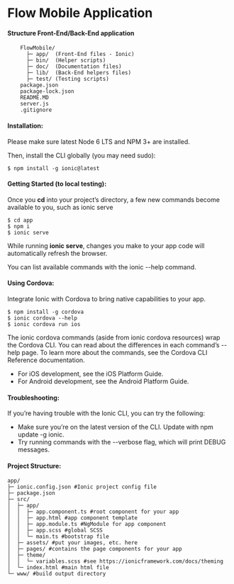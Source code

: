 # Flow Mobile Application

#### Structure Front-End/Back-End application

```
    FlowMobile/
      ├─ app/  (Front-End files - Ionic)
      ├─ bin/  (Helper scripts)
      ├─ doc/  (Documentation files)
      ├─ lib/  (Back-End helpers files)
      ├─ test/ (Testing scripts)
    package.json
    package-lock.json
    README.MD
    server.js
    .gitignore
```

#### Installation:

Please make sure latest Node 6 LTS and NPM 3+ are installed.

Then, install the CLI globally (you may need sudo):

    $ npm install -g ionic@latest
    
#### Getting Started (to local testing):

Once you **cd** into your project’s directory, a few new commands become available to you, such as ionic serve

    $ cd app
    $ npm i
    $ ionic serve
    
While running **ionic serve**, changes you make to your app code will automatically refresh the browser.

You can list available commands with the ionic --help command.
    
#### Using Cordova:

Integrate Ionic with Cordova to bring native capabilities to your app.

    $ npm install -g cordova
    $ ionic cordova --help
    $ ionic cordova run ios
    
The ionic cordova commands (aside from ionic cordova resources) wrap the Cordova CLI. You can read about the differences in each command’s --help page. To learn more about the commands, see the Cordova CLI Reference documentation.

- For iOS development, see the iOS Platform Guide.
- For Android development, see the Android Platform Guide.
    
#### Troubleshooting:

If you’re having trouble with the Ionic CLI, you can try the following:

- Make sure you’re on the latest version of the CLI. Update with npm update -g ionic.
- Try running commands with the --verbose flag, which will print DEBUG messages.

#### Project Structure:

    app/
    ├─ ionic.config.json #Ionic project config file
    ├─ package.json
    ├─ src/
    │  ├─ app/
    │  │  ├─ app.component.ts #root component for your app
    │  │  ├─ app.html #app component template
    │  │  ├─ app.module.ts #NgModule for app component
    │  │  ├─ app.scss #global SCSS
    │  │  └─ main.ts #bootstrap file
    │  ├─ assets/ #put your images, etc. here
    │  ├─ pages/ #contains the page components for your app
    │  ├─ theme/
    │  │  └─ variables.scss #see https://ionicframework.com/docs/theming
    │  └─ index.html #main html file
    └─ www/ #build output directory

